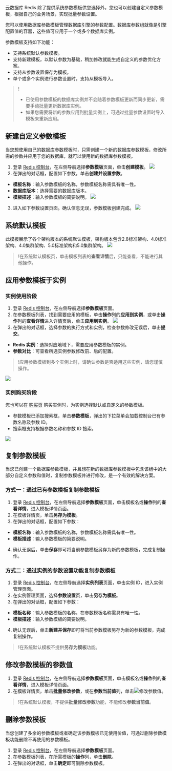 云数据库 Redis 除了提供系统参数模板供您选择外，您也可以创建自定义参数模板，根据自己的业务场景，实现批量参数设置。

您可以使用数据库参数模板管理数据库引擎的参数配置。数据库参数组就像是引擎配置值的容器，这些值可应用于一个或多个数据库实例。

参数模板支持如下功能：
- 支持系统默认参数模板。
- 支持新建模板，以默认参数为基础，稍加修改就能生成自定义的参数优化方案。
- 支持从参数设置保存为模板。
- 单个或多个实例进行参数设置时，支持从模板导入。
>!
>- 已使用参数模板的数据库实例并不会随着参数模板更新而同步更新，需要手动批量更新数据库实例。
>- 如果您需要将新的参数应用到批量实例上，可通过批量参数设置时导入模板来重新应用。

## 新建自定义参数模板
当您想使用自己的数据库参数模板时，只需创建一个新的数据库参数模板，修改所需的参数并应用于您的数据库，就可以使用新的数据库参数模板。

1. 登录 [Redis 控制台](https://console.cloud.tencent.com/redis)，在左侧导航选择**参数模板**页面，单击**创建模板**。
![](https://qcloudimg.tencent-cloud.cn/raw/3224d90bc505d8112c63e6049a529c8c.png)
2. 在弹出的对话框，配置如下参数，单击**创建并设置参数**。
 - **模板名称**：输入参数模板的名称，参数模板名称需具有唯一性。
 - **数据库版本**：选择需要的数据库版本。
 - **模板描述**：输入参数模板的简要说明。
![](https://main.qcloudimg.com/raw/86683bd247e3051f7af35c8c36b4b915.png)
3. 进入如下参数设置页面。确认信息无误，参数模板创建完成。
![](https://qcloudimg.tencent-cloud.cn/raw/e296e5ce9257dddc96dfeb926071cf8e.png)

## 系统默认模板
此模板展示了各个架构版本的系统默认模板，架构版本包含2.8标准架构、4.0标准架构、4.0集群架构、5.0标准架构和5.0集群架构。
![](https://qcloudimg.tencent-cloud.cn/raw/328d3450dc76fe1513d2ac20038cbc3d.png)

>!在系统默认模板页，单击模板列表的**查看详情**后，只能查看，不能进行其他操作。

## 应用参数模板于实例
### 实例使用阶段
1. 登录 [Redis 控制台](https://console.cloud.tencent.com/redis)，在左侧导航选择**参数模板**页面。
2. 在参数模板列表，找到需要应用的模板，单击**操作**列的**应用到实例**，或单击**操作**列的**查看详情**进入详情页后，单击**应用到实例**。
![](https://qcloudimg.tencent-cloud.cn/raw/9bbcc7d816dccb4ee786a58b78151c1c.png)
3. 在弹出的对话框，选择参数的执行方式和实例，检查参数修改无误后，单击**提交**。
 - **Redis 实例**：选择对应地域下，需要应用参数模板的实例。
 - **参数对比**：可查看所选实例参数修改前、后的配置。
>!应用参数模板到多个实例上时，请确认参数是否适用这些实例，请您谨慎操作。
>
![](https://main.qcloudimg.com/raw/38eed91ac0494014dd1448762abbb14d.png)

### 实例购买阶段
您也可以在 [购买页](https://buy.cloud.tencent.com/redis) 购买实例时，为实例选择默认或自定义的参数模板。
- 参数模板已添加搜索框，单击**参数模板**，弹出的下拉菜单会加载控制台已有参数名称及参数 ID。
- 搜索框支持根据参数名称和参数 ID 搜索。

![](https://qcloudimg.tencent-cloud.cn/raw/674a08e3c2db275a3c0e2a83e7e0fe9a.png)

## 复制参数模板
当您已创建一个数据库参数模板，并且想在新的数据库参数模板中包含该组中的大部分自定义参数和值时，复制参数模板并进行修改，是一个有效的解决方案。

### 方式一：通过已有参数模板复制参数模板
1. 登录 [Redis 控制台](https://console.cloud.tencent.com/redis)，在左侧导航选择**参数模板**页面，单击模板名或**操作**列的**查看详情**，进入模板详情页面。
2. 在模板详情页，单击**另存为模板**。
3. 在弹出的对话框，配置如下参数：
  - **模板名称**：输入参数模板的名称，参数模板名称需具有唯一性。
  - **模板描述**：输入参数模板的简要说明。
4. 确认无误后，单击**保存**即可将当前参数模板另存为新的参数模板，完成复制操作。

### 方式二：通过实例的参数设置功能复制参数模板
1. 登录 [Redis 控制台](https://console.cloud.tencent.com/redis)，在左侧导航选择**实例列表**页面，单击实例 ID，进入实例管理页面。
2. 在实例管理页面，选择**参数设置**页，单击**另存为模板**。
3. 在弹出的对话框，配置如下参数：
 - **模板名称**：输入参数模板的名称，在参数模板名称需具有唯一性。
 - **模板描述**：输入参数模板的简要说明。
4. 确认无误后，单击**新建并保存**即可将当前参数模板另存为新的参数模板，完成复制操作。
>!在系统默认模板不提供**另存为模板**功能。

## 修改参数模板的参数值
1. 登录 [Redis 控制台](https://console.cloud.tencent.com/redis)，在左侧导航选择**参数模板**页面，单击模板名或**操作**列的**查看详情**，进入模板详情页面。
2. 在模板详情页，单击**批量修改参数**，或在**参数当前值**列，单击<img src="https://main.qcloudimg.com/raw/788902e3f8c335cf17de420f7181c2a8.png"  style="margin:0;">修改参数值。
>!在系统默认模板，不提供**批量修改参数**功能，不能修改**参数当前值**。

## 删除参数模板
当您创建了多余的参数模板或者确定该参数模板已无使用价值，可通过删除参数模板功能删除不再使用的参数模板。
1. 登录 [Redis 控制台](https://console.cloud.tencent.com/redis)，在左侧导航选择**参数模板**页面。
2. 在参数模板列表，在所需模板的**操作**列，单击**删除**。
3. 在弹出的对话框，单击**确定**即可删除参数模板。

